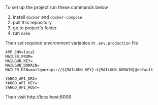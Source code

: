 To set up the project run these commands below
1. install ```docker``` and ```docker-compose```
2. pull this repository
3. go to project's folder
4. run ```make```

Then set required environment variables in ```.env.production``` file

```
APP_ENV=local
MAILER_FROM=
MAILGUN_KEY=
MAILGUN_DOMAIN=
MAILER_DSN=mailgun+api://${MAILGUN_KEY}:${MAILGUN_DOMAIN}@default

YAHOO_API_URI=
YAHOO_API_KEY=
YAHOO_API_HOST=
```

Then visit http://localhost:8006
